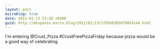 ```yaml
---
layout: post
microblog: true
date: 2011-01-13 23:28 +0300
guid: http://desparoz.micro.blog/2011/01/13/t25650385070854144.html
---
```

I'm entering @Crust_Pizza #CrustFreePizzaFriday because pizza would be a good way of celebrating
